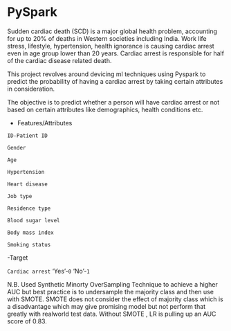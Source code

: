 # PySpark

Sudden cardiac death (SCD) is a major global health problem, accounting for up to 20% of deaths in Western societies including India. Work life stress, lifestyle, hypertension, health ignorance is causing cardiac arrest even in age group lower than 20 years. Cardiac arrest is responsible for half of the cardiac disease related death.

This project revolves around devicing ml techniques using Pyspark to predict the probability of having a cardiac arrest by taking certain attributes in consideration.

The objective is to predict whether a person will have cardiac arrest or not based on certain attributes like demographics, health conditions etc.

- Features/Attributes

```ID-Patient ID```

```Gender```

```Age```

```Hypertension```

```Heart disease```

```Job type```

```Residence type```

```Blood sugar level```

```Body mass index```

```Smoking status```

-Target  

```Cardiac arrest```  ‘Yes’-```0``` ‘No’-```1```

N.B. Used Synthetic Minorty OverSampling Technique to achieve a higher AUC but best practice is to undersample the majority class and then use with SMOTE. SMOTE does not consider the effect of majority class which is a disadvantage which may give promising model but not perform that greatly with realworld test data. 
Without SMOTE , LR is pulling up an AUC score of 0.83.
